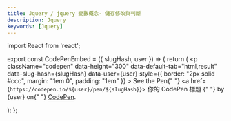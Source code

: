 ```yaml
---
title: Jquery / jquery 變數概念- 儲存修改與判斷
description: Jquery
keywords: [Jquery]
---
```


import React from 'react';

export const CodePenEmbed = ({ slugHash, user }) => {
  return (
    <p
      className="codepen"
      data-height="300"
      data-default-tab="html,result"
      data-slug-hash={slugHash}
      data-user={user}
      style={{ border: "2px solid #ccc", margin: "1em 0", padding: "1em" }}
    >
      <span>
        See the Pen{" "}
        <a href={`https://codepen.io/${user}/pen/${slugHash}`}>
          你的 CodePen 標題
        </a>{" "}
        by {user} on{" "}
        <a href="https://codepen.io/">CodePen</a>.
      </span>
      <script async src="https://cpwebassets.codepen.io/assets/embed/ei.js"></script>
    </p>
  );
};

<CodePenEmbed slugHash="MYWObaW" user="Retsnom" />
